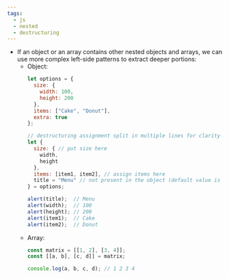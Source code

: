```yaml
---
tags:
  - js
  - nested
  - destructuring
---
```


- If an object or an array contains other nested objects and arrays, we can use more complex left-side patterns to extract deeper portions:
	- Object:
		```js
		let options = {
		  size: {
		    width: 100,
		    height: 200
		  },
		  items: ["Cake", "Donut"],
		  extra: true
		};
		
		// destructuring assignment split in multiple lines for clarity
		let {
		  size: { // put size here
		    width,
		    height
		  },
		  items: [item1, item2], // assign items here
		  title = "Menu" // not present in the object (default value is used)
		} = options;
		
		alert(title);  // Menu
		alert(width);  // 100
		alert(height); // 200
		alert(item1);  // Cake
		alert(item2);  // Donut
		```
	- Array:
		```js
		const matrix = [[1, 2], [3, 4]];
		const [[a, b], [c, d]] = matrix;
		
		console.log(a, b, c, d); // 1 2 3 4
		```